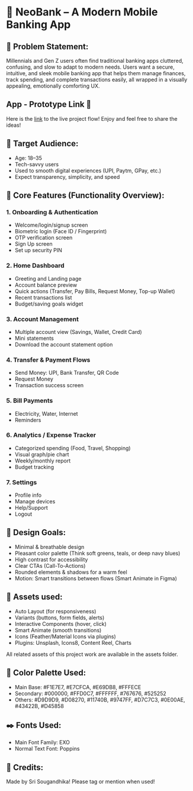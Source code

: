 # 💸 NeoBank – A Modern Mobile Banking App

## 📃 Problem Statement:
Millennials and Gen Z users often find traditional banking apps cluttered, confusing, and slow to adapt to modern needs. 
Users want a secure, intuitive, and sleek mobile banking app that helps them manage finances, track spending, and complete transactions easily, all wrapped in a visually appealing, emotionally comforting UX.

## App - Prototype Link 🔗
Here is the [link](https://www.figma.com/proto/gXwROmzmPTdwbBmq2ZIOTi/NeoBank?node-id=1-2&p=f&t=d3NGOBxH5sC47dHc-1&scaling=scale-down&content-scaling=fixed&page-id=0%3A1&starting-point-node-id=1%3A2) to the live project flow! Enjoy and feel free to share the ideas!

## 👥 Target Audience:
- Age: 18–35  
- Tech-savvy users  
- Used to smooth digital experiences (UPI, Paytm, GPay, etc.)  
- Expect transparency, simplicity, and speed

## 🧩 Core Features (Functionality Overview):
### 1. Onboarding & Authentication
- Welcome/login/signup screen
- Biometric login (Face ID / Fingerprint)
- OTP verification screen
- Sign Up screen
- Set up security PIN

### 2. Home Dashboard
- Greeting and Landing page
- Account balance preview
- Quick actions (Transfer, Pay Bills, Request Money, Top-up Wallet)
- Recent transactions list
- Budget/saving goals widget

### 3. Account Management
- Multiple account view (Savings, Wallet, Credit Card)
- Mini statements
- Download the account statement option

### 4. Transfer & Payment Flows
- Send Money: UPI, Bank Transfer, QR Code
- Request Money
- Transaction success screen

### 5. Bill Payments
- Electricity, Water, Internet
- Reminders

### 6. Analytics / Expense Tracker
- Categorized spending (Food, Travel, Shopping)
- Visual graph/pie chart
- Weekly/monthly report
- Budget tracking

### 7. Settings
- Profile info
- Manage devices
- Help/Support
- Logout

## 🎯 Design Goals:
- Minimal & breathable design
- Pleasant color palette (Think soft greens, teals, or deep navy blues)
- High contrast for accessibility
- Clear CTAs (Call-To-Actions)
- Rounded elements & shadows for a warm feel
- Motion: Smart transitions between flows (Smart Animate in Figma)

## 💼 Assets used:
- Auto Layout (for responsiveness)
- Variants (buttons, form fields, alerts)
- Interactive Components (hover, click)
- Smart Animate (smooth transitions)
- Icons (Feather/Material Icons via plugins)
- Plugins: Unsplash, Icons8, Content Reel, Charts

All related assets of this project work are available in the assets folder.

## 🎨 Color Palette Used:
- Main Base: #F1E7E7, #E7CFCA, #E69DB8, #FFFECE 
- Secondary: #000000, #FFD0C7, #FFFFFF, #767676, #525252
- Others: #D9D9D9, #D08270, #11740B, #9747FF, #D7C7C3, #0E00AE, #43422B, #D45858

## ✒️ Fonts Used:
- Main Font Family: EXO
- Normal Text Font: Poppins

## 🙌 Credits:
Made by Sri Sougandhika! Please tag or mention when used!
